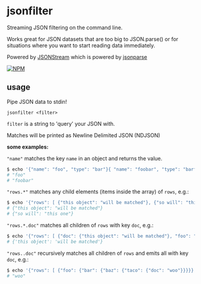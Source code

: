 # jsonfilter

Streaming JSON filtering on the command line.

Works great for JSON datasets that are too big to JSON.parse() or for situations where you want to start reading data immediately.

Powered by [JSONStream](https://www.npmjs.org/package/JSONStream) which is powered by [jsonparse](https://www.npmjs.org/package/jsonparse)

[![NPM](https://nodei.co/npm/jsonfilter.png?global=true)](https://nodei.co/npm/jsonfilter/)

## usage

Pipe JSON data to stdin!

```
jsonfilter <filter>
```

`filter` is a string to 'query' your JSON with.

Matches will be printed as Newline Delimited JSON (NDJSON)

**some examples:**

`"name"` matches the key `name` in an object and returns the value.

```BASH
$ echo '{"name": "foo", "type": "bar"}{ "name": "foobar", "type": "barfoo"}' | jsonfilter "name"
# "foo"
# "foobar"
```

`"rows.*"` matches any child elements (items inside the array) of `rows`, e.g.:

```BASH
$ echo '{"rows": [ {"this object": "will be matched"}, {"so will": "this one"} ]}' | jsonfilter "rows.*"
# {"this object": "will be matched"}
# {"so will": "this one"}
```

`"rows.*.doc"` matches all children of `rows` with key `doc`, e.g.:

```BASH
$ echo '{"rows": [ {"doc": {"this object": "will be matched"}, "foo": "bar"} ]}' | jsonfilter "rows.*.doc"
# {'this object': 'will be matched'}
```

`"rows..doc"` recursively matches all children of `rows` and emits all with key `doc`, e.g.:

```BASH
$ echo '{"rows": [ {"foo": {"bar": {"baz": {"taco": {"doc": "woo"}}}}} ]}' | jsonfilter "rows..doc"
# "woo"
```
